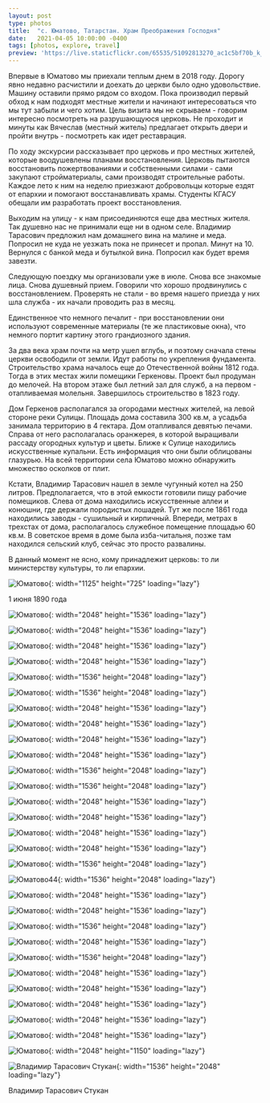 ```yaml
---
layout: post
type: photos
title:  "с. Юматово, Татарстан. Храм Преображения Господня"
date:   2021-04-05 10:00:00 -0400
tags: [photos, explore, travel]
preview: 'https://live.staticflickr.com/65535/51092813270_ac1c5bf70b_k_d.jpg'
---
```


Впервые в Юматово мы приехали теплым днем в 2018 году. Дорогу явно недавно расчистили и доехать до церкви было одно удовольствие. Машину оставили прямо рядом со входом. Пока производил первый обход к нам подходят местные жители и начинают интересоваться что мы тут забыли и чего хотим. Цель визита мы не скрываем - говорим интересно посмотреть на разрушающуюся церковь. Не проходит и минуты как Вячеслав (местный житель) предлагает открыть двери и пройти внутрь - посмотреть как идет реставрация.

По ходу экскурсии рассказывает про церковь и про местных жителей, которые воодушевлены планами восстановления. Церковь пытаются восстановить пожертвованиями и собственными силами - сами закупают стройматериалы, сами производят строительные работы. Каждое лето к ним на неделю приезжают добровольцы которые ездят от епархии и помогают восстанавливать храмы. Студенты КГАСУ обещали им разработать проект восстановления.

Выходим на улицу - к нам присоединяются еще два местных жителя. Так душевно нас не принимали еще ни в одном селе. Владимир Тарасович предложил нам домашнего вина на малине и меда. Попросил не куда не уезжать пока не принесет и пропал. Минут на 10. Вернулся с банкой меда и бутылкой вина. Попросил как будет время завезти.

Следующую поездку мы организовали уже в июле. Снова все знакомые лица. Снова душевный прием. Говорили что хорошо продвинулись с восстановлением. Проверять не стали - во время нашего приезда у них шла служба - их начали проводить раз в месяц.

Единственное что немного печалит - при восстановлении они используют современные материалы (те же пластиковые окна), что немного портит картину этого грандиозного здания. 

За два века храм почти на метр ушел вглубь, и поэтому сначала стены церкви освободили от земли. Идут работы по укрепления фундамента. Строительство храма началось еще до Отечественной войны 1812 года. Тогда в этих местах жили помещики Геркеновы. Проект был продуман до мелочей. На втором этаже был летний зал для служб, а на первом - отапливаемая молельня. Завершилось строительство в 1823 году.

Дом Геркенов располагался за огородами местных жителей, на левой стороне реки Сулицы. Площадь дома составила 300 кв.м, а усадьба занимала территорию в 4 гектара. Дом отапливался девятью печами. Справа от него располагалась оранжерея, в которой выращивали рассаду огородных культур и цветы. Ближе к Сулице находились искусственные купальни. Есть информация что они были облицованы глазурью. На всей территории села Юматово можно обнаружить множество осколков от плит.

Кстати, Владимир Тарасович нашел в земле чугунный котел на 250 литров. Предполагается, что в этой емкости готовили пищу рабочие помещиков. Слева от дома находились искусственные аллеи и конюшни, где держали породистых лошадей. Тут же после 1861 года находились заводы - сушильный и кирпичный. Впереди, метрах в трехстах от дома, располагалось служебное помещение площадью 60 кв.м. В советское время в доме была изба-читальня, позже там находился сельский клуб, сейчас это просто развалины.

В данный момент не ясно, кому принадлежит церковь: то ли министерству культуры, то ли епархии.

<Frame src="https://www.google.com/maps/embed?pb=!1m14!1m12!1m3!1d7847.465309428972!2d48.70915849339803!3d55.692014922148594!2m3!1f0!2f0!3f0!3m2!1i1024!2i768!4f13.1!5e1!3m2!1sen!2sca!4v1617676242941!5m2!1sen!2sca" />

![Юматово](https://live.staticflickr.com/65535/51092008026_d79efaaae0_o_d.jpg){: width="1125" height="725" loading="lazy"}

1 июня 1890 года

![Юматово](https://live.staticflickr.com/65535/51092099757_2b0999a81b_k.jpg){: width="2048" height="1536" loading="lazy"}

![Юматово](https://live.staticflickr.com/65535/51092087999_d2de2d9f18_k.jpg){: width="2048" height="1536" loading="lazy"}

![Юматово](https://live.staticflickr.com/65535/51092099372_70e3b16d91_k.jpg){: width="2048" height="1536" loading="lazy"}

![Юматово](https://live.staticflickr.com/65535/51092087579_2406255066_k.jpg){: width="2048" height="1536" loading="lazy"}

![Юматово](https://live.staticflickr.com/65535/51092817660_fd6bab9832_k.jpg){: width="1536" height="2048" loading="lazy"}

![Юматово](https://live.staticflickr.com/65535/51092007136_01a2e6360b_k.jpg){: width="1536" height="2048" loading="lazy"}

![Юматово](https://live.staticflickr.com/65535/51092817300_446db7c5f5_k.jpg){: width="2048" height="1536" loading="lazy"}

![Юматово](https://live.staticflickr.com/65535/51092086879_646867ba9c_k.jpg){: width="2048" height="1536" loading="lazy"}

![Юматово](https://live.staticflickr.com/65535/51092006416_20f1ef7d00_k.jpg){: width="2048" height="1536" loading="lazy"}

![Юматово](https://live.staticflickr.com/65535/51092086434_b4926d2490_k.jpg){: width="2048" height="1536" loading="lazy"}

![Юматово](https://live.staticflickr.com/65535/51092548753_076962cfe1_k.jpg){: width="1536" height="2048" loading="lazy"}

![Юматово](https://live.staticflickr.com/65535/51092097577_d37ed993b5_k.jpg){: width="1536" height="2048" loading="lazy"}

![Юматово](https://live.staticflickr.com/65535/51092815935_fe1520b3c4_k.jpg){: width="2048" height="1536" loading="lazy"}

![Юматово](https://live.staticflickr.com/65535/51092815780_68d77b7023_k.jpg){: width="2048" height="1536" loading="lazy"}

![Юматово](https://live.staticflickr.com/65535/51092005306_2b33faefe5_k.jpg){: width="2048" height="1536" loading="lazy"}

![Юматово](https://live.staticflickr.com/65535/51092085224_bb537259f5_k.jpg){: width="2048" height="1536" loading="lazy"}

![Юматово](https://live.staticflickr.com/65535/51092815120_e87555dac5_k.jpg){: width="1536" height="2048" loading="lazy"}

![Юматово44](https://live.staticflickr.com/65535/51092814890_1334e43885_k.jpg){: width="1536" height="2048" loading="lazy"}

![Юматово](https://live.staticflickr.com/65535/51092084609_776fa54cf0_k.jpg){: width="2048" height="1536" loading="lazy"}

![Юматово](https://live.staticflickr.com/65535/51092084459_11f30c7a6f_k.jpg){: width="2048" height="1536" loading="lazy"}

![Юматово](https://live.staticflickr.com/65535/51092814475_12391f5663_k.jpg){: width="1536" height="2048" loading="lazy"}

![Юматово](https://live.staticflickr.com/65535/51092084194_0947407d2a_k.jpg){: width="2048" height="1536" loading="lazy"}

![Юматово](https://live.staticflickr.com/65535/51092546523_7615f68b61_k.jpg){: width="1536" height="2048" loading="lazy"}

![Юматово](https://live.staticflickr.com/65535/51092083919_a48b29502a_k.jpg){: width="2048" height="1536" loading="lazy"}

![Юматово](https://live.staticflickr.com/65535/51092813885_279c6de876_k.jpg){: width="2048" height="1536" loading="lazy"}

![Юматово](https://live.staticflickr.com/65535/51092095322_5efd75f9e6_k.jpg){: width="2048" height="1536" loading="lazy"}

![Юматово](https://live.staticflickr.com/65535/51092813480_24c71cf796_k.jpg){: width="2048" height="1536" loading="lazy"}

![Юматово](https://live.staticflickr.com/65535/51092813270_ac1c5bf70b_k.jpg){: width="2048" height="1536" loading="lazy"}

![Юматово](https://live.staticflickr.com/65535/51092094737_bf6de15786_k.jpg){: width="2048" height="1150" loading="lazy"}

![Владимир Тарасович Стукан](https://live.staticflickr.com/65535/51098679765_7c41774cf7_k.jpg){: width="1536" height="2048" loading="lazy"}

Владимир Тарасович Стукан
